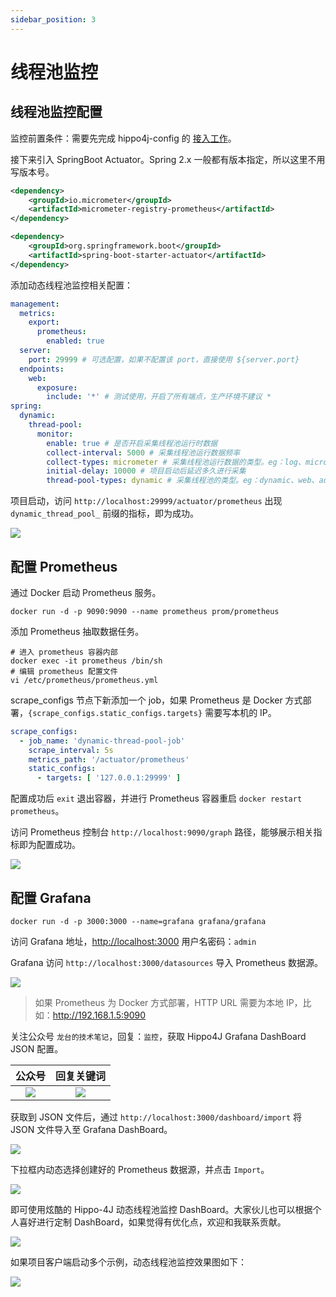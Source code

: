```yaml
---
sidebar_position: 3
---
```


# 线程池监控

## 线程池监控配置

监控前置条件：需要先完成 hippo4j-config 的 [接入工作](/docs/user_docs/getting_started/config/hippo4j-config-start)。

接下来引入 SpringBoot Actuator。Spring 2.x 一般都有版本指定，所以这里不用写版本号。

```xml
<dependency>
    <groupId>io.micrometer</groupId>
    <artifactId>micrometer-registry-prometheus</artifactId>
</dependency>

<dependency>
    <groupId>org.springframework.boot</groupId>
    <artifactId>spring-boot-starter-actuator</artifactId>
</dependency>
```

添加动态线程池监控相关配置：

```yaml
management:
  metrics:
    export:
      prometheus:
        enabled: true
  server:
    port: 29999 # 可选配置，如果不配置该 port，直接使用 ${server.port}
  endpoints:
    web:
      exposure:
        include: '*' # 测试使用，开启了所有端点，生产环境不建议 *
spring:
  dynamic:
    thread-pool:
      monitor:
        enable: true # 是否开启采集线程池运行时数据
        collect-interval: 5000 # 采集线程池运行数据频率
        collect-types: micrometer # 采集线程池运行数据的类型。eg：log、micrometer。多个可以同时使用，默认 micrometer
        initial-delay: 10000 # 项目启动后延迟多久进行采集
        thread-pool-types: dynamic # 采集线程池的类型。eg：dynamic、web、adapter。可任意配置，默认 dynamic
```

项目启动，访问 `http://localhost:29999/actuator/prometheus` 出现 `dynamic_thread_pool_` 前缀的指标，即为成功。

![](https://images-machen.oss-cn-beijing.aliyuncs.com/image-20220912220401016.png)

## 配置 Prometheus

通过 Docker 启动 Prometheus 服务。

```shell
docker run -d -p 9090:9090 --name prometheus prom/prometheus
```

添加 Prometheus 抽取数据任务。

```shell
# 进入 prometheus 容器内部
docker exec -it prometheus /bin/sh
# 编辑 prometheus 配置文件
vi /etc/prometheus/prometheus.yml
```

scrape_configs 节点下新添加一个 job，如果 Prometheus 是 Docker 方式部署，`{scrape_configs.static_configs.targets}` 需要写本机的 IP。

```yaml
scrape_configs:
  - job_name: 'dynamic-thread-pool-job'
    scrape_interval: 5s
    metrics_path: '/actuator/prometheus'
    static_configs:
      - targets: [ '127.0.0.1:29999' ]
```

配置成功后 `exit` 退出容器，并进行 Prometheus 容器重启 `docker restart prometheus`。

访问 Prometheus 控制台 `http://localhost:9090/graph` 路径，能够展示相关指标即为配置成功。

![](https://images-machen.oss-cn-beijing.aliyuncs.com/image-20220912221237597.png)

## 配置 Grafana

```shell
docker run -d -p 3000:3000 --name=grafana grafana/grafana
```

访问 Grafana 地址，[http://localhost:3000](http://localhost:3000) 用户名密码：`admin`

Grafana 访问 `http://localhost:3000/datasources` 导入 Prometheus 数据源。

![](https://images-machen.oss-cn-beijing.aliyuncs.com/image-20220912221646866.png)

> 如果 Prometheus 为 Docker 方式部署，HTTP URL 需要为本地 IP，比如：http://192.168.1.5:9090

关注公众号 `龙台的技术笔记`，回复：`监控`，获取 Hippo4J Grafana DashBoard JSON 配置。

|                                                    公众号                                                    |                                                           回复关键词                                                           |
|:------------------------------------------------------------------------------------------------------------:|:-------------------------------------------------------------------------------------------------------------------------:|
| ![](https://images-machen.oss-cn-beijing.aliyuncs.com/43_65f6020ed111b6bb3808ec338576bd6b.png?x-oss-process=image/resize,h_300,w_400) | ![](https://images-machen.oss-cn-beijing.aliyuncs.com/image-20220327171957444.png?x-oss-process=image/resize,h_300,w_400) |

获取到 JSON 文件后，通过 `http://localhost:3000/dashboard/import` 将 JSON 文件导入至 Grafana DashBoard。

![](https://images-machen.oss-cn-beijing.aliyuncs.com/image-20220912225627272.png)

下拉框内动态选择创建好的 Prometheus 数据源，并点击 `Import`。

![](https://images-machen.oss-cn-beijing.aliyuncs.com/image-20220912225700200.png)

即可使用炫酷的 Hippo-4J 动态线程池监控 DashBoard。大家伙儿也可以根据个人喜好进行定制 DashBoard，如果觉得有优化点，欢迎和我联系贡献。

![](https://images-machen.oss-cn-beijing.aliyuncs.com/image-20220912225813972.png)

如果项目客户端启动多个示例，动态线程池监控效果图如下：

![](https://images-machen.oss-cn-beijing.aliyuncs.com/20220814_hippo4j_monitor.jpg)
